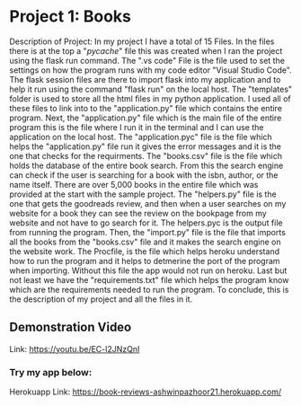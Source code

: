 # Project 1: Books

Description of Project: In my project I have a total of 15 Files. In the files there is at the top a "_pycache_" file this was created when I ran the project using the flask run command. The ".vs code" File is the file used to set the settings on how the program runs with my code editor "Visual Studio Code". The flask session files are there to import flask into my application and to help it run using the command "flask run" on the local host. The "templates" folder is used to store all the html files in my python application. I used all of these files to link into to the "application.py" file which contains the entire program. Next, the "application.py" file which is the main file of the entire program this is the file where I run it in the terminal and I can use the application on the local host. The "application.pyc" file is the file which helps the "application.py" file run it gives the error messages and it is the one that checks for the requirments. The "books.csv" file is the file which holds the database of the entire book search. From this the search engine can check if the user is searching for a book with the isbn, author, or the name itself. There are over 5,000 books in the entire file which was provided at the start with the sample project. The "helpers.py" file is the one that gets the goodreads review, and then when a user searches on my website for a book they can see the review on the bookpage from my website and not have to go search for it. The helpers.pyc is the output file from running the program. Then, the "import.py" file is the file that imports all the books from the "books.csv" file and it makes the search engine on the website work. The Procfile, is the file which helps heroku understand how to run the program and it helps to detmerine the port of the program when importing. Without this file the app would not run on heroku. Last but not least we have the "requirements.txt" file which helps the program know which are the requirements needed to run the program. To conclude, this is the description of my project and all the files in it. 

## Demonstration Video 

Link: https://youtu.be/EC-l2JNzQnI



### Try my app below:

Herokuapp Link: https://book-reviews-ashwinpazhoor21.herokuapp.com/


